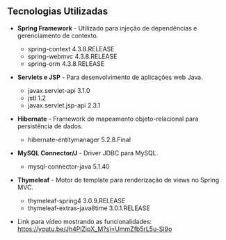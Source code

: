 ## Tecnologias Utilizadas

- **Spring Framework** - Utilizado para injeção de dependências e gerenciamento de contexto.
  - spring-context 4.3.8.RELEASE
  - spring-webmvc 4.3.8.RELEASE
  - spring-orm 4.3.8.RELEASE

- **Servlets e JSP** - Para desenvolvimento de aplicações web Java.
  - javax.servlet-api 3.1.0
  - jstl 1.2
  - javax.servlet.jsp-api 2.3.1

- **Hibernate** - Framework de mapeamento objeto-relacional para persistência de dados.
  - hibernate-entitymanager 5.2.8.Final

- **MySQL Connector/J** - Driver JDBC para MySQL.
  - mysql-connector-java 5.1.40

- **Thymeleaf** - Motor de template para renderização de views no Spring MVC.
  - thymeleaf-spring4 3.0.9.RELEASE
  - thymeleaf-extras-java8time 3.0.1.RELEASE

- Link para vídeo mostrando as funcionalidades: https://youtu.be/Jh4PlZipX_M?si=UmmZfb5rL5u-Sl9o
